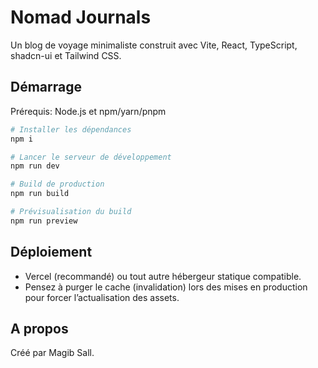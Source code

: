 # Nomad Journals

Un blog de voyage minimaliste construit avec Vite, React, TypeScript, shadcn-ui et Tailwind CSS.

## Démarrage

Prérequis: Node.js et npm/yarn/pnpm

```sh
# Installer les dépendances
npm i

# Lancer le serveur de développement
npm run dev

# Build de production
npm run build

# Prévisualisation du build
npm run preview
```

## Déploiement

- Vercel (recommandé) ou tout autre hébergeur statique compatible.
- Pensez à purger le cache (invalidation) lors des mises en production pour forcer l’actualisation des assets.

## A propos

Créé par Magib Sall.
